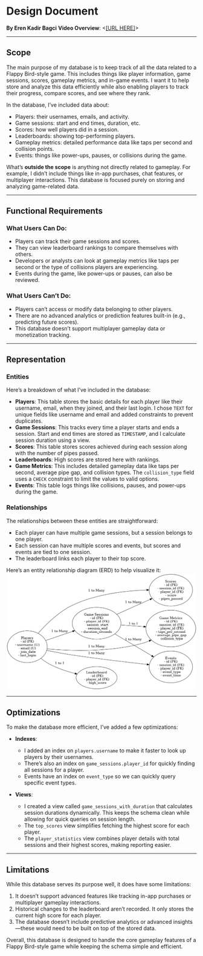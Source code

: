 # **Design Document**

**By Eren Kadir Bagci**
**Video Overview**: <[\[URL HERE\]](https://youtu.be/jyrkXU2qnN8)>

---

## **Scope**

The main purpose of my database is to keep track of all the data related to a Flappy Bird-style game. This includes things like player information, game sessions, scores, gameplay metrics, and in-game events. I want it to help store and analyze this data efficiently while also enabling players to track their progress, compare scores, and see where they rank.

In the database, I’ve included data about:
- Players: their usernames, emails, and activity.
- Game sessions: start and end times, duration, etc.
- Scores: how well players did in a session.
- Leaderboards: showing top-performing players.
- Gameplay metrics: detailed performance data like taps per second and collision points.
- Events: things like power-ups, pauses, or collisions during the game.

What’s **outside the scope** is anything not directly related to gameplay. For example, I didn’t include things like in-app purchases, chat features, or multiplayer interactions. This database is focused purely on storing and analyzing game-related data.

---

## **Functional Requirements**

### What Users Can Do:
- Players can track their game sessions and scores.
- They can view leaderboard rankings to compare themselves with others.
- Developers or analysts can look at gameplay metrics like taps per second or the type of collisions players are experiencing.
- Events during the game, like power-ups or pauses, can also be reviewed.

### What Users Can’t Do:
- Players can’t access or modify data belonging to other players.
- There are no advanced analytics or prediction features built-in (e.g., predicting future scores).
- This database doesn’t support multiplayer gameplay data or monetization tracking.

---

## **Representation**

### **Entities**

Here’s a breakdown of what I’ve included in the database:

- **Players**: This table stores the basic details for each player like their username, email, when they joined, and their last login. I chose `TEXT` for unique fields like username and email and added constraints to prevent duplicates.
- **Game Sessions**: This tracks every time a player starts and ends a session. Start and end times are stored as `TIMESTAMP`, and I calculate session duration using a view.
- **Scores**: This table stores scores achieved during each session along with the number of pipes passed.
- **Leaderboards**: High scores are stored here with rankings.
- **Game Metrics**: This includes detailed gameplay data like taps per second, average pipe gap, and collision types. The `collision_type` field uses a `CHECK` constraint to limit the values to valid options.
- **Events**: This table logs things like collisions, pauses, and power-ups during the game.

### **Relationships**

The relationships between these entities are straightforward:
- Each player can have multiple game sessions, but a session belongs to one player.
- Each session can have multiple scores and events, but scores and events are tied to one session.
- The leaderboard links each player to their top score.

Here’s an entity relationship diagram (ERD) to help visualize it:
![Entity Relationship Diagram](erd_flappy_bird.png)

---

## **Optimizations**

To make the database more efficient, I’ve added a few optimizations:

- **Indexes**:
  - I added an index on `players.username` to make it faster to look up players by their usernames.
  - There’s also an index on `game_sessions.player_id` for quickly finding all sessions for a player.
  - Events have an index on `event_type` so we can quickly query specific event types.

- **Views**:
  - I created a view called `game_sessions_with_duration` that calculates session durations dynamically. This keeps the schema clean while allowing for quick queries on session length.
  - The `top_scores` view simplifies fetching the highest score for each player.
  - The `player_statistics` view combines player details with total sessions and their highest scores, making reporting easier.

---

## **Limitations**

While this database serves its purpose well, it does have some limitations:
1. It doesn’t support advanced features like tracking in-app purchases or multiplayer gameplay interactions.
2. Historical changes to the leaderboard aren’t recorded. It only stores the current high score for each player.
3. The database doesn’t include predictive analytics or advanced insights—these would need to be built on top of the stored data.

Overall, this database is designed to handle the core gameplay features of a Flappy Bird-style game while keeping the schema simple and efficient.
